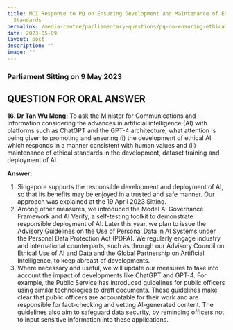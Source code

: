 ```yaml
---
title: MCI Response to PQ on Ensuring Development and Maintenance of Ethical AI
  Standards
permalink: /media-centre/parliamentary-questions/pq-on-ensuring-ethical-ai-standards/
date: 2023-05-09
layout: post
description: ""
image: ""
---
```

### Parliament Sitting on 9 May 2023

QUESTION FOR ORAL ANSWER
------------------------

**16\. Dr Tan Wu Meng:** To ask the Minister for Communications and Information considering the advances in artificial intelligence (AI) with platforms such as ChatGPT and the GPT-4 architecture, what attention is being given to promoting and ensuring (i) the development of ethical AI which responds in a manner consistent with human values and (ii) maintenance of ethical standards in the development, dataset training and deployment of AI.  
  
**Answer:**

1. Singapore supports the responsible development and deployment of AI, so that its benefits may be enjoyed in a trusted and safe manner. Our approach was explained at the 19 April 2023 Sitting.
2. Among other measures, we introduced the Model AI Governance Framework and AI Verify, a self-testing toolkit to demonstrate responsible deployment of AI. Later this year, we plan to issue the Advisory Guidelines on the Use of Personal Data in AI Systems under the Personal Data Protection Act (PDPA). We regularly engage industry and international counterparts, such as through our Advisory Council on Ethical Use of AI and Data and the Global Partnership on Artificial Intelligence, to keep abreast of developments.  
3. Where necessary and useful, we will update our measures to take into account the impact of developments like ChatGPT and GPT-4. For example, the Public Service has introduced guidelines for public officers using similar technologies to draft documents. These guidelines make clear that public officers are accountable for their work and are responsible for fact-checking and vetting AI-generated content. The guidelines also aim to safeguard data security, by reminding officers not to input sensitive information into these applications.